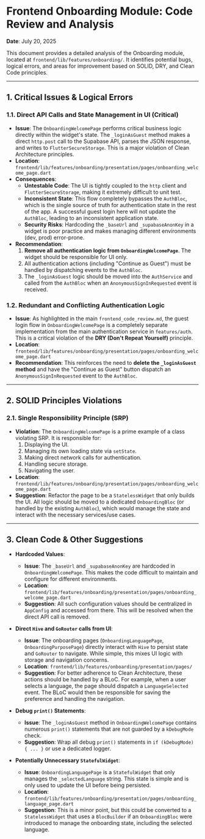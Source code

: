 # Frontend Onboarding Module: Code Review and Analysis

**Date**: July 20, 2025

This document provides a detailed analysis of the Onboarding module, located at `frontend/lib/features/onboarding/`. It identifies potential bugs, logical errors, and areas for improvement based on SOLID, DRY, and Clean Code principles.

---

## 1. Critical Issues & Logical Errors

### 1.1. Direct API Calls and State Management in UI (Critical)

-   **Issue**: The `OnboardingWelcomePage` performs critical business logic directly within the widget's state. The `_loginAsGuest` method makes a direct `http.post` call to the Supabase API, parses the JSON response, and writes to `FlutterSecureStorage`. This is a major violation of Clean Architecture principles.
-   **Location**: `frontend/lib/features/onboarding/presentation/pages/onboarding_welcome_page.dart`
-   **Consequences**:
    -   **Untestable Code**: The UI is tightly coupled to the `http` client and `FlutterSecureStorage`, making it extremely difficult to unit test.
    -   **Inconsistent State**: This flow completely bypasses the `AuthBloc`, which is the single source of truth for authentication state in the rest of the app. A successful guest login here will not update the `AuthBloc`, leading to an inconsistent application state.
    -   **Security Risks**: Hardcoding the `_baseUrl` and `_supabaseAnonKey` in a widget is poor practice and makes managing different environments (dev, prod) error-prone.
-   **Recommendation**:
    1.  **Remove all authentication logic from `OnboardingWelcomePage`**. The widget should be responsible for UI only.
    2.  All authentication actions (including "Continue as Guest") must be handled by dispatching events to the `AuthBloc`.
    3.  The `_loginAsGuest` logic should be moved into the `AuthService` and called from the `AuthBloc` when an `AnonymousSignInRequested` event is received.

### 1.2. Redundant and Conflicting Authentication Logic

-   **Issue**: As highlighted in the main `frontend_code_review.md`, the guest login flow in `OnboardingWelcomePage` is a completely separate implementation from the main authentication service in `features/auth`. This is a critical violation of the **DRY (Don't Repeat Yourself)** principle.
-   **Location**: `frontend/lib/features/onboarding/presentation/pages/onboarding_welcome_page.dart`
-   **Recommendation**: This reinforces the need to **delete the `_loginAsGuest` method** and have the "Continue as Guest" button dispatch an `AnonymousSignInRequested` event to the `AuthBloc`.

---

## 2. SOLID Principles Violations

### 2.1. Single Responsibility Principle (SRP)

-   **Violation**: The `OnboardingWelcomePage` is a prime example of a class violating SRP. It is responsible for:
    1.  Displaying the UI.
    2.  Managing its own loading state via `setState`.
    3.  Making direct network calls for authentication.
    4.  Handling secure storage.
    5.  Navigating the user.
-   **Location**: `frontend/lib/features/onboarding/presentation/pages/onboarding_welcome_page.dart`
-   **Suggestion**: Refactor the page to be a `StatelessWidget` that only builds the UI. All logic should be moved to a dedicated `OnboardingBloc` (or handled by the existing `AuthBloc`), which would manage the state and interact with the necessary services/use cases.

---

## 3. Clean Code & Other Suggestions

-   **Hardcoded Values**:
    -   **Issue**: The `_baseUrl` and `_supabaseAnonKey` are hardcoded in `OnboardingWelcomePage`. This makes the code difficult to maintain and configure for different environments.
    -   **Location**: `frontend/lib/features/onboarding/presentation/pages/onboarding_welcome_page.dart`
    -   **Suggestion**: All such configuration values should be centralized in `AppConfig` and accessed from there. This will be resolved when the direct API call is removed.

-   **Direct `Hive` and `GoRouter` calls from UI**:
    -   **Issue**: The onboarding pages (`OnboardingLanguagePage`, `OnboardingPurposePage`) directly interact with `Hive` to persist state and `GoRouter` to navigate. While simple, this mixes UI logic with storage and navigation concerns.
    -   **Location**: `frontend/lib/features/onboarding/presentation/pages/`
    -   **Suggestion**: For better adherence to Clean Architecture, these actions should be handled by a BLoC. For example, when a user selects a language, the page should dispatch a `LanguageSelected` event. The BLoC would then be responsible for saving the preference and handling the navigation.

-   **Debug `print()` Statements**:
    -   **Issue**: The `_loginAsGuest` method in `OnboardingWelcomePage` contains numerous `print()` statements that are not guarded by a `kDebugMode` check.
    -   **Suggestion**: Wrap all debug `print()` statements in `if (kDebugMode) { ... }` or use a dedicated logger.

-   **Potentially Unnecessary `StatefulWidget`**:
    -   **Issue**: `OnboardingLanguagePage` is a `StatefulWidget` that only manages the `_selectedLanguage` string. This state is simple and is only used to update the UI before being persisted.
    -   **Location**: `frontend/lib/features/onboarding/presentation/pages/onboarding_language_page.dart`
    -   **Suggestion**: This is a minor point, but this could be converted to a `StatelessWidget` that uses a `BlocBuilder` if an `OnboardingBloc` were introduced to manage the onboarding state, including the selected language.
